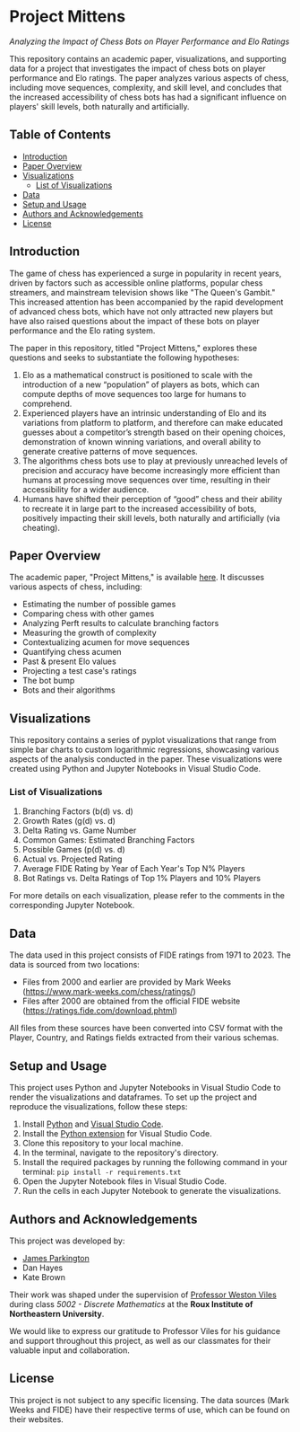 <!-- omit in toc -->
# Project Mittens
*Analyzing the Impact of Chess Bots on Player Performance and Elo Ratings*

This repository contains an academic paper, visualizations, and supporting data for a project that investigates the impact of chess bots on player performance and Elo ratings. The paper analyzes various aspects of chess, including move sequences, complexity, and skill level, and concludes that the increased accessibility of chess bots has had a significant influence on players' skill levels, both naturally and artificially.

<!-- omit in toc -->
## Table of Contents

- [Introduction](#introduction)
- [Paper Overview](#paper-overview)
- [Visualizations](#visualizations)
  - [List of Visualizations](#list-of-visualizations)
- [Data](#data)
- [Setup and Usage](#setup-and-usage)
- [Authors and Acknowledgements](#authors-and-acknowledgements)
- [License](#license)

## Introduction

The game of chess has experienced a surge in popularity in recent years, driven by factors such as accessible online platforms, popular chess streamers, and mainstream television shows like "The Queen's Gambit." This increased attention has been accompanied by the rapid development of advanced chess bots, which have not only attracted new players but have also raised questions about the impact of these bots on player performance and the Elo rating system.

The paper in this repository, titled "Project Mittens," explores these questions and seeks to substantiate the following hypotheses:

1. Elo as a mathematical construct is positioned to scale with the introduction of a new “population” of players as bots, which can compute depths of move sequences too large for humans to comprehend.
2. Experienced players have an intrinsic understanding of Elo and its variations from platform to platform, and therefore can make educated guesses about a competitor’s strength based on their opening choices, demonstration of known winning variations, and overall ability to generate creative patterns of move sequences.
3. The algorithms chess bots use to play at previously unreached levels of precision and accuracy have become increasingly more efficient than humans at processing move sequences over time, resulting in their accessibility for a wider audience.
4. Humans have shifted their perception of “good” chess and their ability to recreate it in large part to the increased accessibility of bots, positively impacting their skill levels, both naturally and artificially (via cheating).

## Paper Overview

The academic paper, "Project Mittens," is available [here](https://github.com/jparkington/Project-Mittens/blob/main/Project%20Mittens.pdf). It discusses various aspects of chess, including:

- Estimating the number of possible games
- Comparing chess with other games
- Analyzing Perft results to calculate branching factors
- Measuring the growth of complexity
- Contextualizing acumen for move sequences
- Quantifying chess acumen
- Past & present Elo values
- Projecting a test case's ratings
- The bot bump
- Bots and their algorithms

## Visualizations

This repository contains a series of pyplot visualizations that range from simple bar charts to custom logarithmic regressions, showcasing various aspects of the analysis conducted in the paper. These visualizations were created using Python and Jupyter Notebooks in Visual Studio Code.

### List of Visualizations

1. Branching Factors (b(d) vs. d)
2. Growth Rates (g(d) vs. d)
3. Delta Rating vs. Game Number
4. Common Games: Estimated Branching Factors
5. Possible Games (p(d) vs. d)
6. Actual vs. Projected Rating
7. Average FIDE Rating by Year of Each Year's Top N% Players
8. Bot Ratings vs. Delta Ratings of Top 1% Players and 10% Players

For more details on each visualization, please refer to the comments in the corresponding Jupyter Notebook.

## Data

The data used in this project consists of FIDE ratings from 1971 to 2023. The data is sourced from two locations:

- Files from 2000 and earlier are provided by Mark Weeks (https://www.mark-weeks.com/chess/ratings/)
- Files after 2000 are obtained from the official FIDE website (https://ratings.fide.com/download.phtml)

All files from these sources have been converted into CSV format with the Player, Country, and Ratings fields extracted from their various schemas.

## Setup and Usage

This project uses Python and Jupyter Notebooks in Visual Studio Code to render the visualizations and dataframes. To set up the project and reproduce the visualizations, follow these steps:

1. Install [Python](https://www.python.org/downloads/) and [Visual Studio Code](https://code.visualstudio.com/download).
2. Install the [Python extension](https://marketplace.visualstudio.com/items?itemName=ms-python.python) for Visual Studio Code.
3. Clone this repository to your local machine.
4. In the terminal, navigate to the repository's directory.
5. Install the required packages by running the following command in your terminal: `pip install -r requirements.txt`
4. Open the Jupyter Notebook files in Visual Studio Code.
5. Run the cells in each Jupyter Notebook to generate the visualizations.

## Authors and Acknowledgements

This project was developed by:

- [James Parkington](https://github.com/jparkington)
- Dan Hayes
- Kate Brown

Their work was shaped under the supervision of [Professor Weston Viles](https://roux.northeastern.edu/people/weston-viles/) during class *5002 - Discrete Mathematics* at the **Roux Institute of Northeastern University**.

We would like to express our gratitude to Professor Viles for his guidance and support throughout this project, as well as our classmates for their valuable input and collaboration.

## License

This project is not subject to any specific licensing. The data sources (Mark Weeks and FIDE) have their respective terms of use, which can be found on their websites.